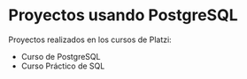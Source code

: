 # Proyectos usando PostgreSQL

Proyectos realizados en los cursos de Platzi:
* Curso de PostgreSQL
* Curso Práctico de SQL